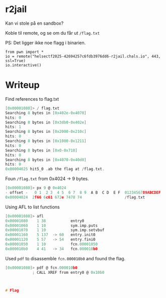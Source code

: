 # r2jail

Kan vi stole på en sandbox?

Koble til remote, og se om du får ut `/flag.txt`

PS: Det ligger ikke noe flagg i binarien.

```
from pwn import *
io = remote("helsectf2025-42694257c6fdb3976dd6-r2jail.chals.io", 443, ssl=True)
io.interactive()
```

# Writeup

Find references to flag.txt
```c
[0x00001080]> / flag.txt
Searching 8 bytes in [0x402e-0x4070]
hits: 0
Searching 8 bytes in [0x3db0-0x402e]
hits: 1
Searching 8 bytes in [0x2000-0x210c]
hits: 0
Searching 8 bytes in [0x1000-0x1211]
hits: 0
Searching 8 bytes in [0x0-0x718]
hits: 0
Searching 8 bytes in [0x4070-0x40d8]
hits: 0
0x00004025 hit5_0 .ab the flag at /flag.txt.
```

Foun `/flag.txt` from 0x4024 -> 9 bytes.
```c
[0x00001080]> px 9 @ 0x4024
- offset -   0 1  2 3  4 5  6 7  8 9  A B  C D  E F  0123456789ABCDEF
0x00004024  2f66 6c61 672e 7478 74                   /flag.txt
```

Using AFL to list functions

```c
[0x00001080]> afl
0x00001080    1 38           entry0
0x00001060    1 10           sym.imp.puts
0x00001070    1 10           sym.imp.setvbuf
0x00001160    5 137  -> 60   entry.init0
0x00001120    5 57   -> 54   entry.fini0
0x00001050    1 10           fcn.00001050
0x000010b0    4 41   -> 34   fcn.000010b0
```

Used `pdf` to disassemble `fcn.000010b0` and found the flag.

```c
[0x00001080]> pdf @ fcn.000010b0
            ; CALL XREF from entry0 @ 0x10b0



# Flag

```

```